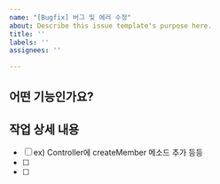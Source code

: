 ```yaml
---
name: "[Bugfix] 버그 및 에러 수정"
about: Describe this issue template's purpose here.
title: ''
labels: ''
assignees: ''

---
```


## 어떤 기능인가요?
> 

## 작업 상세 내용
-[ ] ex) Controller에 createMember 메소드 추가 등등
-[ ] 
-[ ]
